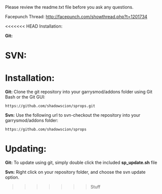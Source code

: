 Please review the readme.txt file before you ask any questions.

Facepunch Thread: http://facepunch.com/showthread.php?t=1201734

<<<<<<< HEAD
Installation:  

**Git:**  

**SVN:**
=======
# Installation:  

**Git:** Clone the git repository into your garrysmod/addons folder using Git Bash or the Git GUI:

    https://github.com/shadowscion/sprops.git

**Svn:** Use the following url to svn-checkout the repository into your garrysmod/addons folder:  

    https://github.com/shadowscion/sprops

# Updating:  

**Git:** To update using git, simply double click the included **sp_update.sh** file

**Svn:** Right click on your repository folder, and choose the svn update option. 
>>>>>>> Stuff
